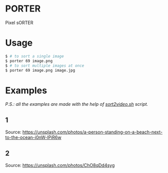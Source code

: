 # PORTER
Pixel sORTER

# Usage
```sh
$ # to sort a single image
$ porter 69 image.png
$ # to sort multiple images at once
$ porter 69 image.png image.jpg
```

# Examples
_P.S.: all the examples are made with the help of [sort2video.sh](./sort2video.sh) script._

## 1
Source: https://unsplash.com/photos/a-person-standing-on-a-beach-next-to-the-ocean-i0nW-lPiR6w

## 2
Source: https://unsplash.com/photos/ChO8qDd4syg
